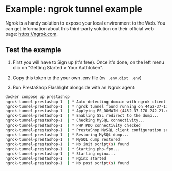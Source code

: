 # Example: ngrok tunnel example

Ngrok is a handy solution to expose your local environment to the Web. You can get information about this third-party solution on their official web page: https://ngrok.com.

## Test the example

1. First you will have to Sign up (it's free). Once it's done, on the left menu clic on "Getting Started > Your Authtoken".

2. Copy this token to the your own .env file (`mv .env.dist .env`)

3. Run PrestaShop Flashlight alongside with an Ngrok agent:

```sh
docker compose up prestashop
ngrok-tunnel-prestashop-1  | * Auto-detecting domain with ngrok client api on http://ngrok:4040...
ngrok-tunnel-prestashop-1  | * ngrok tunnel found running on 4452-37-170-242-21.ngrok-free.app
ngrok-tunnel-prestashop-1  | * Applying PS_DOMAIN (4452-37-170-242-21.ngrok-free.app) to the dump...
ngrok-tunnel-prestashop-1  | * Enabling SSL redirect to the dump...
ngrok-tunnel-prestashop-1  | * Checking MySQL connectivity...
ngrok-tunnel-prestashop-1  | * PHP PDO connectivity checked
ngrok-tunnel-prestashop-1  | * PrestaShop MySQL client configuration set
ngrok-tunnel-prestashop-1  | * Restoring MySQL dump...
ngrok-tunnel-prestashop-1  | * MySQL dump restored!
ngrok-tunnel-prestashop-1  | * No init script(s) found
ngrok-tunnel-prestashop-1  | * Starting php-fpm...
ngrok-tunnel-prestashop-1  | * Starting nginx...
ngrok-tunnel-prestashop-1  | * Nginx started
ngrok-tunnel-prestashop-1  | * No post script(s) found
```
